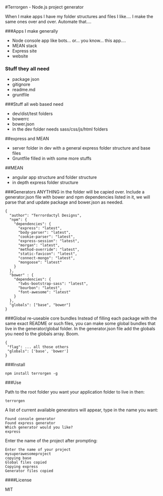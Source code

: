 #Terrorgen - Node.js project generator

When I make apps I have my folder structures and files I like.... I make the same ones over and over. Automate that....

###Apps I make generally
* Node console app like bots... or... you know... this app....
* MEAN stack
* Express site
* website

### Stuff they all need
* package json
* gitignore
* readme.md
* gruntfile

###Stuff all web based need
* dev/dist/test folders
* bowerrc
* bower.json
* in the dev folder needs sass/css/js/html folders

##express and MEAN
* server folder in dev with a general express folder structure and base files
* Gruntfile filled in with some more stuffs

##MEAN
* angular app structure and folder structure
* in depth express folder structure

###Generators
ANYTHING in the folder will be capied over. Include a generator.json file with 
bower and npm dependencies listed in it, we will parse that and update package and bower.json as needed.


    {
      "author": "Terrordactyl Designs",
      "npm": {
        "dependencies": {
          "express": "latest",
          "body-parser": "latest",
          "cookie-parser": "latest",
          "express-session": "latest",
          "morgan": "latest",
          "method-override": "latest",
          "static-favicon": "latest",
          "connect-mongo": "latest",
          "mongoose": "latest"
        }
      },
      "bower" : {
        "dependencies": {
          "twbs-bootstrap-sass": "latest",
          "bourbon": "latest",
          "font-awesome": "latest"
        }
      },
      "globals": ["base", "bower"]
    }

###Global re-useable core bundles
Instead of filling each package with the same exact README or such files, you 
can make some global bundles that live in the <drumroll /> generator/global folder.
In the generator.json file add the globals you need to the globals array. Boom.

    {
     "flag": ... all those others
     "globals": ['base', 'bower']
    }

###Install

    npm install terrorgen -g

###Use

Path to the root folder you want your application folder to live in then:

    terrorgen

A list of current available generators will appear, type in the name you want:

    Found console generator
    Found express generator
    Which generator would you like?
    express

Enter the name of the project after prompting:

    Enter the name of your project
    mysuperawesomeproject
    copying base
    Global files copied
    Copying express
    Generator files copied


####License

MIT
